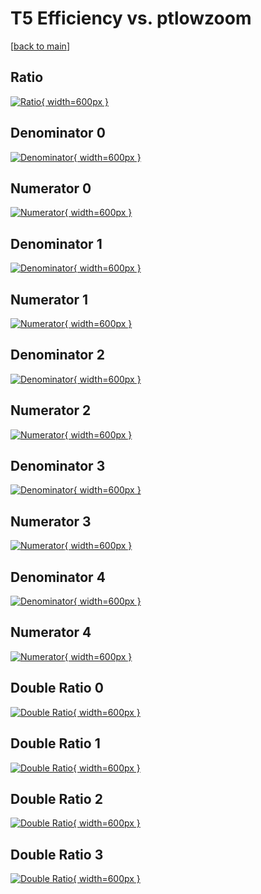 # T5 Efficiency vs. ptlowzoom

[[back to main](./)]



## Ratio

[![Ratio](../mtv/var/T5_xtr_0_-1_eff_ptlowzoom.png){ width=600px }](../mtv/var/T5_xtr_0_-1_eff_ptlowzoom.pdf)

## Denominator 0

[![Denominator](../mtv/den/T5_xtr_0_-1_eff_ptlowzoom_den0.png){ width=600px }](../mtv/den/T5_xtr_0_-1_eff_ptlowzoom_den0.pdf)

## Numerator 0

[![Numerator](../mtv/num/T5_xtr_0_-1_eff_ptlowzoom_num0.png){ width=600px }](../mtv/num/T5_xtr_0_-1_eff_ptlowzoom_num0.pdf)

## Denominator 1

[![Denominator](../mtv/den/T5_xtr_0_-1_eff_ptlowzoom_den1.png){ width=600px }](../mtv/den/T5_xtr_0_-1_eff_ptlowzoom_den1.pdf)

## Numerator 1

[![Numerator](../mtv/num/T5_xtr_0_-1_eff_ptlowzoom_num1.png){ width=600px }](../mtv/num/T5_xtr_0_-1_eff_ptlowzoom_num1.pdf)

## Denominator 2

[![Denominator](../mtv/den/T5_xtr_0_-1_eff_ptlowzoom_den2.png){ width=600px }](../mtv/den/T5_xtr_0_-1_eff_ptlowzoom_den2.pdf)

## Numerator 2

[![Numerator](../mtv/num/T5_xtr_0_-1_eff_ptlowzoom_num2.png){ width=600px }](../mtv/num/T5_xtr_0_-1_eff_ptlowzoom_num2.pdf)

## Denominator 3

[![Denominator](../mtv/den/T5_xtr_0_-1_eff_ptlowzoom_den3.png){ width=600px }](../mtv/den/T5_xtr_0_-1_eff_ptlowzoom_den3.pdf)

## Numerator 3

[![Numerator](../mtv/num/T5_xtr_0_-1_eff_ptlowzoom_num3.png){ width=600px }](../mtv/num/T5_xtr_0_-1_eff_ptlowzoom_num3.pdf)

## Denominator 4

[![Denominator](../mtv/den/T5_xtr_0_-1_eff_ptlowzoom_den4.png){ width=600px }](../mtv/den/T5_xtr_0_-1_eff_ptlowzoom_den4.pdf)

## Numerator 4

[![Numerator](../mtv/num/T5_xtr_0_-1_eff_ptlowzoom_num4.png){ width=600px }](../mtv/num/T5_xtr_0_-1_eff_ptlowzoom_num4.pdf)

## Double Ratio 0

[![Double Ratio](../mtv/ratio/T5_xtr_0_-1_eff_ptlowzoom_ratio0.png){ width=600px }](../mtv/ratio/T5_xtr_0_-1_eff_ptlowzoom_ratio0.pdf)

## Double Ratio 1

[![Double Ratio](../mtv/ratio/T5_xtr_0_-1_eff_ptlowzoom_ratio1.png){ width=600px }](../mtv/ratio/T5_xtr_0_-1_eff_ptlowzoom_ratio1.pdf)

## Double Ratio 2

[![Double Ratio](../mtv/ratio/T5_xtr_0_-1_eff_ptlowzoom_ratio2.png){ width=600px }](../mtv/ratio/T5_xtr_0_-1_eff_ptlowzoom_ratio2.pdf)

## Double Ratio 3

[![Double Ratio](../mtv/ratio/T5_xtr_0_-1_eff_ptlowzoom_ratio3.png){ width=600px }](../mtv/ratio/T5_xtr_0_-1_eff_ptlowzoom_ratio3.pdf)

